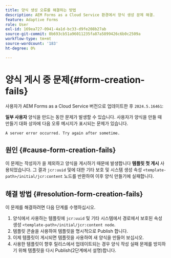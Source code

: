 ```yaml
---
title: 양식 생성 오류를 해결하는 방법
description: AEM Forms as a Cloud Service 환경에서 양식 생성 문제 해결.
feature: Adaptive Forms
role: User
exl-id: 169ea727-0941-4a1d-bc33-d9fe208b27ab
source-git-commit: 0b693cb51a96011235fa87a5899426c6b0c2509a
workflow-type: tm+mt
source-wordcount: '183'
ht-degree: 0%

---
```


# 양식 게시 중 문제{#form-creation-fails}

사용자가 AEM Forms as a Cloud Service 버전으로 업데이트한 후 `2024.5.16461`:

**일부 사용자** 양식을 만드는 동안 문제가 발생할 수 있습니다. 사용자가 양식을 만들 때 만들기 대화 상자에 다음 오류 메시지가 표시되는 문제가 있습니다.

`A server error occurred. Try again after sometime.`

## 원인 {#cause-form-creation-fails}

이 문제는 작성자가 을 제외하고 양식을 게시하기 때문에 발생합니다 **템플릿 첫 게시** 사용되었습니다. 그 결과 `jcr:uuid` 및에 대한 기타 보호 및 시스템 생성 속성 `<template-path>/initial/jcr:content` 노드를 반환하여 이후 양식 만들기에 실패합니다.

## 해결 방법 {#resolution-form-creation-fails}

이 문제를 해결하려면 다음 단계를 수행하십시오.

1. 양식에서 사용하는 템플릿에 `jcr:uuid` 및 기타 시스템에서 경로에서 보호된 속성 생성 `<template-path>/initial/jcr:content node`.
1. 템플릿 콘솔을 사용하여 템플릿을 명시적으로 Publish 합니다.
1. 이제 템플릿이 게시되면 템플릿을 사용하여 새 양식을 만들어 보십시오.
1. 사용한 템플릿이 향후 릴리스에서 업데이트되는 경우 양식 작성 실패 문제를 방지하기 위해 템플릿을 다시 Publish(2단계에서 설명)합니다.


<!--

# Issue {#form-creation-fails}

After updating to AEM Forms as a Cloud Service version `2024.5.16461.20240524T172309Z`, When a user publishes a form using an unpublished template, it fails to create a form and shows an error:

`Property is protected: jcr:uuid = 09e0d6be-f619-4405-b021-27eb1c5326d3`

## Solution {#troubleshoot-form-creation-fails}

To resolve the issue, perform the following workaround steps:

1. Publish the template explicitly using the template console.
    
    >[!NOTE]
    > Prior to this step ensure that the (unpublished) template does not have `jcr:uuid` and other system generated properties under the initial content's `jcr:content node`. To sort out it, first, sanitize the template to publish it explicitly.

    >[!NOTE]
    > This action doesn't replicate the initial content node.
1. Now, when your template is published, try creating new forms using the template.
1. If the template is changed in the future, publish it again as mentioned in the step 1.

-->
